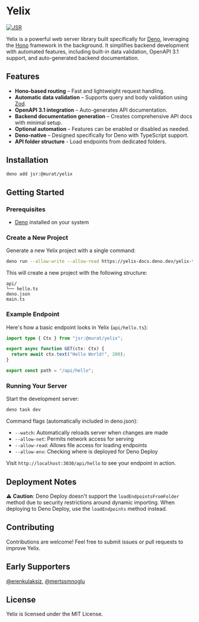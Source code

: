 # Yelix

[![JSR](https://jsr.io/badges/@murat/yelix)](https://jsr.io/@murat/yelix)

Yelix is a powerful web server library built specifically for
[Deno](https://deno.land/), leveraging the [Hono](https://hono.dev/) framework
in the background. It simplifies backend development with automated features,
including built-in data validation, OpenAPI 3.1 support, and auto-generated
backend documentation.

## Features

- **Hono-based routing** – Fast and lightweight request handling.
- **Automatic data validation** – Supports query and body validation using
  [Zod](https://zod.dev/).
- **OpenAPI 3.1 integration** – Auto-generates API documentation.
- **Backend documentation generation** – Creates comprehensive API docs with
  minimal setup.
- **Optional automation** – Features can be enabled or disabled as needed.
- **Deno-native** – Designed specifically for Deno with TypeScript support.
- **API folder structure** - Load endpoints from dedicated folders.

## Installation

```sh
deno add jsr:@murat/yelix
```

## Getting Started

### Prerequisites

- [Deno](https://deno.land/) installed on your system

### Create a New Project

Generate a new Yelix project with a single command:

```sh
deno run --allow-write --allow-read https://yelix-docs.deno.dev/yelix-template.ts
```

This will create a new project with the following structure:

```
api/
└── hello.ts
deno.json
main.ts
```

### Example Endpoint

Here's how a basic endpoint looks in Yelix (`api/hello.ts`):

```typescript
import type { Ctx } from "jsr:@murat/yelix";

export async function GET(ctx: Ctx) {
  return await ctx.text("Hello World!", 200);
}

export const path = "/api/hello";
```

### Running Your Server

Start the development server:

```sh
deno task dev
```

Command flags (automatically included in deno.json):

- `--watch`: Automatically reloads server when changes are made
- `--allow-net`: Permits network access for serving
- `--allow-read`: Allows file access for loading endpoints
- `--allow-env`: Checking where is deployed for Deno Deploy

Visit `http://localhost:3030/api/hello` to see your endpoint in action.

## Deployment Notes

⚠️ **Caution**: Deno Deploy doesn't support the `loadEndpointsFromFolder` method
due to security restrictions around dynamic importing. When deploying to Deno
Deploy, use the `loadEndpoints` method instead.

## Contributing

Contributions are welcome! Feel free to submit issues or pull requests to
improve Yelix.

## Early Supporters

[@erenkulaksiz](https://github.com/erenkulaksiz),
[@mertssmnoglu](https://github.com/mertssmnoglu)

## License

Yelix is licensed under the MIT License.
